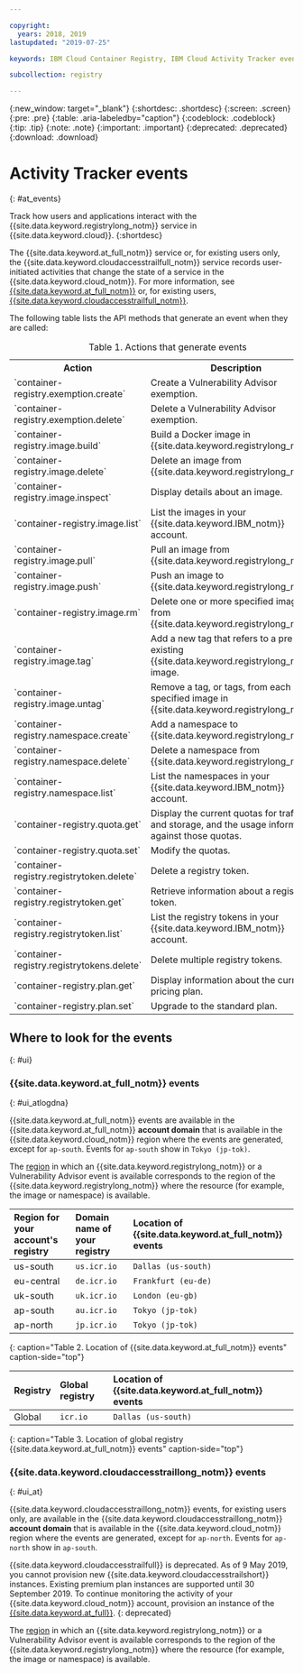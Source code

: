```yaml
---

copyright:
  years: 2018, 2019
lastupdated: "2019-07-25"

keywords: IBM Cloud Container Registry, IBM Cloud Activity Tracker events, Activity Tracker events, events, track,

subcollection: registry

---
```


{:new_window: target="_blank"}
{:shortdesc: .shortdesc}
{:screen: .screen}
{:pre: .pre}
{:table: .aria-labeledby="caption"}
{:codeblock: .codeblock}
{:tip: .tip}
{:note: .note}
{:important: .important}
{:deprecated: .deprecated}
{:download: .download}

# Activity Tracker events
{: #at_events}

Track how users and applications interact with the {{site.data.keyword.registrylong_notm}} service in {{site.data.keyword.cloud}}.
{:shortdesc}

The {{site.data.keyword.at_full_notm}} service or, for existing users only, the {{site.data.keyword.cloudaccesstrailfull_notm}} service records user-initiated activities that change the state of a service in the {{site.data.keyword.cloud_notm}}.
For more information, see [{{site.data.keyword.at_full_notm}}](/docs/services/Activity-Tracker-with-LogDNA?topic=logdnaat-getting-started) or, for existing users, [{{site.data.keyword.cloudaccesstrailfull_notm}}](/docs/services/cloud-activity-tracker?topic=cloud-activity-tracker-getting-started#getting-started).

The following table lists the API methods that generate an event when they are called:

<table>
  <caption>Table 1. Actions that generate events</caption>
  <tr>
    <th>Action</th>
	  <th>Description</th>
  </tr>
  <tr>
    <td>`container-registry.exemption.create`</td>
	  <td>Create a Vulnerability Advisor exemption.</td>
  </tr>
  <tr>
    <td>`container-registry.exemption.delete`</td>
	  <td>Delete a Vulnerability Advisor exemption.</td>
  </tr>
  <tr>
    <td>`container-registry.image.build`</td>
	  <td>Build a Docker image in {{site.data.keyword.registrylong_notm}}.</td>
  </tr>
  <tr>
    <td>`container-registry.image.delete`</td>
	  <td>Delete an image from {{site.data.keyword.registrylong_notm}}.</td>
  </tr>
  <tr>
    <td>`container-registry.image.inspect`</td>
	  <td>Display details about an image.</td>
  </tr>
  <tr>
    <td>`container-registry.image.list`</td>
	  <td>List the images in your {{site.data.keyword.IBM_notm}} account.</td>
  </tr>
  <tr>
    <td>`container-registry.image.pull`</td>
	  <td>Pull an image from {{site.data.keyword.registrylong_notm}}.</td>
  </tr>
  <tr>
    <td>`container-registry.image.push`</td>
	  <td>Push an image to {{site.data.keyword.registrylong_notm}}.</td>
  </tr>
    <td>`container-registry.image.rm`</td>
	  <td>Delete one or more specified images from {{site.data.keyword.registrylong_notm}}.</td>
  </tr>
  <tr>
    <td>`container-registry.image.tag`</td>
	  <td>Add a new tag that refers to a pre-existing {{site.data.keyword.registrylong_notm}} image.</td>
  </tr>
   <tr>
    <td>`container-registry.image.untag`</td>
	  <td>Remove a tag, or tags, from each specified image in {{site.data.keyword.registrylong_notm}}.</td>
  </tr>
  <tr>
    <td>`container-registry.namespace.create`</td>
	  <td>Add a namespace to {{site.data.keyword.registrylong_notm}}.</td>
  </tr>
  <tr>
    <td>`container-registry.namespace.delete`</td>
	  <td>Delete a namespace from {{site.data.keyword.registrylong_notm}}.</td>
  </tr>
  <tr>
    <td>`container-registry.namespace.list`</td>
	  <td>List the namespaces in your {{site.data.keyword.IBM_notm}} account.</td>
  </tr>
  <tr>
    <td>`container-registry.quota.get`</td>
	  <td>Display the current quotas for traffic and storage, and the usage information against those quotas.</td>
  </tr>
  <tr>
    <td>`container-registry.quota.set`</td>
	  <td>Modify the quotas.</td>
  </tr>
  <tr>
    <td>`container-registry.registrytoken.delete`</td>
	  <td>Delete a registry token.</td>
  </tr>
  <tr>
    <td>`container-registry.registrytoken.get`</td>
	  <td>Retrieve information about a registry token.</td>
  </tr>
  <tr>
    <td>`container-registry.registrytoken.list`</td>
	  <td>List the registry tokens in your {{site.data.keyword.IBM_notm}} account.</td>
  </tr>
  <tr>
    <td>`container-registry.registrytokens.delete`</td>
	  <td>Delete multiple registry tokens.</td>
  </tr>
  <tr>
    <td>`container-registry.plan.get`</td>
	  <td>Display information about the current pricing plan.</td>
  </tr>
  <tr>
    <td>`container-registry.plan.set`</td>
	  <td>Upgrade to the standard plan.</td>
  </tr>
 </table>

## Where to look for the events
{: #ui}

### {{site.data.keyword.at_full_notm}} events
{: #ui_atlogdna}

{{site.data.keyword.at_full_notm}} events are available in the {{site.data.keyword.at_full_notm}} **account domain** that is available in the {{site.data.keyword.cloud_notm}} region where the events are generated, except for `ap-south`. Events for `ap-south` show in `Tokyo (jp-tok)`.

The [region](/docs/services/Registry?topic=registry-registry_overview#registry_regions) in which an {{site.data.keyword.registrylong_notm}} or a Vulnerability Advisor event is available corresponds to the region of the {{site.data.keyword.registrylong_notm}} where the resource (for example, the image or namespace) is available.

| Region for your account's registry | Domain name of your registry | Location of {{site.data.keyword.at_full_notm}} events |
|:-----------------|:-----------------|:-----------------|
| us-south | `us.icr.io` | `Dallas (us-south)` |
| eu-central | `de.icr.io` | `Frankfurt (eu-de)` |
| uk-south | `uk.icr.io` | `London (eu-gb)` |
| ap-south | `au.icr.io` | `Tokyo (jp-tok)` |
| ap-north | `jp.icr.io` | `Tokyo (jp-tok)` |
{: caption="Table 2. Location of {{site.data.keyword.at_full_notm}} events" caption-side="top"}

| Registry | Global registry | Location of {{site.data.keyword.at_full_notm}} events |
|:-----------------|:-----------------|:-----------------|
| Global | `icr.io` | `Dallas (us-south)` |
{: caption="Table 3. Location of global registry {{site.data.keyword.at_full_notm}} events" caption-side="top"}

### {{site.data.keyword.cloudaccesstraillong_notm}} events
{: #ui_at}

{{site.data.keyword.cloudaccesstraillong_notm}} events, for existing users only, are available in the {{site.data.keyword.cloudaccesstraillong_notm}} **account domain** that is available in the {{site.data.keyword.cloud_notm}} region where the events are generated, except for `ap-north`. Events for `ap-north` show in `ap-south`.

{{site.data.keyword.cloudaccesstrailfull}} is deprecated. As of 9 May 2019, you cannot provision new {{site.data.keyword.cloudaccesstrailshort}} instances. Existing premium plan instances are supported until 30 September 2019. To continue monitoring the activity of your {{site.data.keyword.cloud_notm}} account, provision an instance of the [{{site.data.keyword.at_full}}](/docs/services/Activity-Tracker-with-LogDNA?topic=logdnaat-getting-started#getting-started).
{: deprecated}

The [region](/docs/services/Registry?topic=registry-registry_overview#registry_regions) in which an {{site.data.keyword.registrylong_notm}} or a Vulnerability Advisor event is available corresponds to the region of the {{site.data.keyword.registrylong_notm}} where the resource (for example, the image or namespace) is available.
